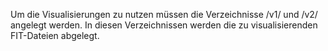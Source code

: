 Um die Visualisierungen zu nutzen müssen die Verzeichnisse /v1/ und /v2/ angelegt werden. In diesen Verzeichnissen werden die zu visualisierenden FIT-Dateien abgelegt.
